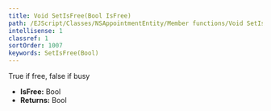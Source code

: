 ```yaml
---
title: Void SetIsFree(Bool IsFree)
path: /EJScript/Classes/NSAppointmentEntity/Member functions/Void SetIsFree(Bool p_0)
intellisense: 1
classref: 1
sortOrder: 1007
keywords: SetIsFree(Bool)
---
```



True if free, false if busy



* **IsFree:** Bool
* **Returns:** Bool


